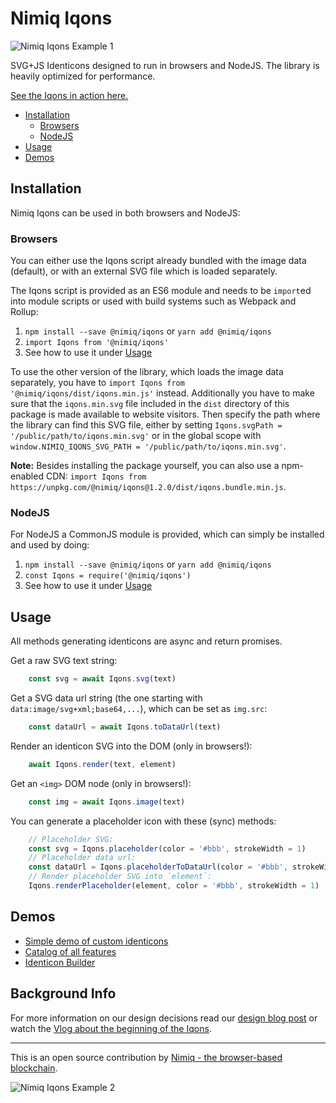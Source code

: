 # Nimiq Iqons

![Nimiq Iqons Example 1](https://raw.githubusercontent.com/nimiq/iqons/master/example1.png)

SVG+JS Identicons designed to run in browsers and NodeJS.
The library is heavily optimized for performance.

[See the Iqons in action here.](https://nimiq.github.io/iqons/)

- [Installation](#installation)
    - [Browsers](#browsers)
    - [NodeJS](#nodejs)
- [Usage](#usage)
- [Demos](#demos)

## Installation

Nimiq Iqons can be used in both browsers and NodeJS:

### Browsers

You can either use the Iqons script already bundled with the image data (default),
or with an external SVG file which is loaded separately.

The Iqons script is provided as an ES6 module and needs to be `import`ed
into module scripts or used with build systems such as Webpack and Rollup:

1. `npm install --save @nimiq/iqons` or `yarn add @nimiq/iqons`
2. `import Iqons from '@nimiq/iqons'`
3. See how to use it under [Usage](#usage)

To use the other version of the library, which loads the image data separately,
you have to `import Iqons from '@nimiq/iqons/dist/iqons.min.js'` instead.
Additionally you have to make sure that the `iqons.min.svg` file included in the
`dist` directory of this package is made available to website visitors.
Then specify the path where the library can find this SVG file, either by setting
`Iqons.svgPath = '/public/path/to/iqons.min.svg'` or in the global scope with
`window.NIMIQ_IQONS_SVG_PATH = '/public/path/to/iqons.min.svg'`.

**Note:** Besides installing the package yourself, you can also use
a npm-enabled CDN:
`import Iqons from https://unpkg.com/@nimiq/iqons@1.2.0/dist/iqons.bundle.min.js`.

### NodeJS

For NodeJS a CommonJS module is provided,
which can simply be installed and used by doing:

1. `npm install --save @nimiq/iqons` or `yarn add @nimiq/iqons`
2. `const Iqons = require('@nimiq/iqons')`
3. See how to use it under [Usage](#usage)

## Usage

All methods generating identicons are async and return promises.

Get a raw SVG text string:

```js
    const svg = await Iqons.svg(text)
```

Get a SVG data url string (the one starting with `data:image/svg+xml;base64,...`),
which can be set as `img.src`:

```js
    const dataUrl = await Iqons.toDataUrl(text)
```

Render an identicon SVG into the DOM (only in browsers!):

```js
    await Iqons.render(text, element)
```

Get an `<img>` DOM node (only in browsers!):

```js
    const img = await Iqons.image(text)
```

You can generate a placeholder icon with these (sync) methods:

```js
    // Placeholder SVG:
    const svg = Iqons.placeholder(color = '#bbb', strokeWidth = 1)
    // Placeholder data url:
    const dataUrl = Iqons.placeholderToDataUrl(color = '#bbb', strokeWidth = 1)
    // Render placeholder SVG into `element`:
    Iqons.renderPlaceholder(element, color = '#bbb', strokeWidth = 1)
```

## Demos

- [Simple demo of custom identicons](https://nimiq.github.io/iqons/)
- [Catalog of all features](https://nimiq.github.io/iqons/catalog.html)
- [Identicon Builder](https://nimiq.github.io/iqons/builder.html)

## Background Info

For more information on our design decisions read our [design blog post](https://medium.com/nimiq-network/devblog-2-identicons-be50dca91d55)
or watch the [Vlog about the beginning of the Iqons](https://www.youtube.com/watch?v=cAkllk_fKwA).

---

This is an open source contribution by [Nimiq - the browser-based blockchain](https://nimiq.com).

![Nimiq Iqons Example 2](https://raw.githubusercontent.com/nimiq/iqons/master/example2.png)
